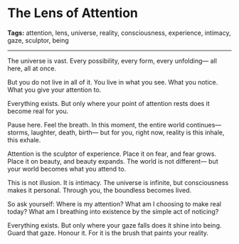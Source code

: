 # The Lens of Attention

**Tags:** attention, lens, universe, reality, consciousness, experience, intimacy, gaze, sculptor, being

---

The universe is vast.
Every possibility,
every form,
every unfolding—
all here, all at once.

But you do not live in all of it.
You live in what you see.
What you notice.
What you give your attention to.

Everything exists.
But only where your point of attention rests
does it become real for you.

Pause here.
Feel the breath.
In this moment,
the entire world continues—
storms, laughter, death, birth—
but for you, right now,
reality is this inhale,
this exhale.

Attention is the sculptor of experience.
Place it on fear,
and fear grows.
Place it on beauty,
and beauty expands.
The world is not different—
but your world becomes what you attend to.

This is not illusion.
It is intimacy.
The universe is infinite,
but consciousness makes it personal.
Through you,
the boundless becomes lived.

So ask yourself:
Where is my attention?
What am I choosing to make real today?
What am I breathing into existence
by the simple act of noticing?

Everything exists.
But only where your gaze falls
does it shine into being.
Guard that gaze.
Honour it.
For it is the brush
that paints your reality.





